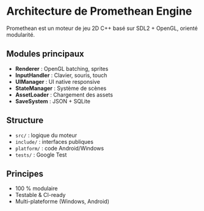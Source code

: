 # Architecture de Promethean Engine

Promethean est un moteur de jeu 2D C++ basé sur SDL2 + OpenGL, orienté modularité.

## Modules principaux

- **Renderer** : OpenGL batching, sprites
- **InputHandler** : Clavier, souris, touch
- **UIManager** : UI native responsive
- **StateManager** : Système de scènes
- **AssetLoader** : Chargement des assets
- **SaveSystem** : JSON + SQLite

## Structure

- `src/` : logique du moteur
- `include/` : interfaces publiques
- `platform/` : code Android/Windows
- `tests/` : Google Test

## Principes

- 100 % modulaire
- Testable & CI-ready
- Multi-plateforme (Windows, Android)
